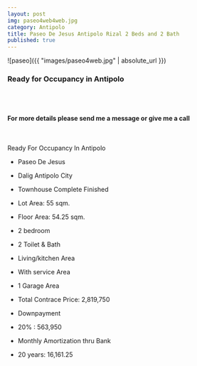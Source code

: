 ```yaml
---
layout: post
img: paseo4web4web.jpg
category: Antipolo
title: Paseo De Jesus Antipolo Rizal 2 Beds and 2 Bath
published: true
---
```


![paseo]({{ "images/paseo4web.jpg" | absolute_url }})

<h3><p>Ready for Occupancy in Antipolo</p></h3>
<br>
<br>
<h4>For more details please send me a message or give me a call</h4>
<br>

Ready For Occupancy In Antipolo

- Paseo De Jesus 
- Dalig Antipolo City

- Townhouse Complete Finished 
- Lot Area: 55 sqm. 
- Floor Area: 54.25 sqm.

- 2 bedroom
- 2 Toilet & Bath
- Living/kitchen Area
- With service Area
- 1 Garage Area

- Total Contrace Price: 2,819,750

- Downpayment
- 20% : 563,950

- Monthly Amortization thru Bank
- 20 years: 16,161.25